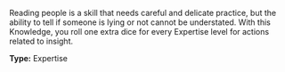 Reading people is a skill that needs careful and delicate practice, but the ability to tell if someone is lying or not cannot be understated. With this Knowledge, you roll one extra dice for every Expertise level for actions related to insight.

__Type:__ Expertise